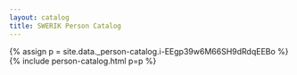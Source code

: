 ```yaml
---
layout: catalog
title: SWERIK Person Catalog
---
```

{% assign p = site.data._person-catalog.i-EEgp39w6M66SH9dRdqEEBo %}
{% include person-catalog.html p=p %}

